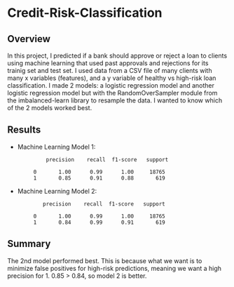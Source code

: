 # Credit-Risk-Classification

## Overview

In this project, I predicted if a bank should approve or reject a loan to clients using machine learning that used past approvals and rejections for its trainig set and test set. I used data from a CSV file of many clients with many x variables (features), and a y variable of healthy vs high-risk loan classification. I made 2 models: a logistic regression model and another logistic regression model but with the RandomOverSampler module from the imbalanced-learn library to resample the data. I wanted to know which of the 2 models worked best.


## Results

* Machine Learning Model 1:

               precision    recall  f1-score   support

           0       1.00      0.99      1.00     18765
           1       0.85      0.91      0.88       619

* Machine Learning Model 2:

              precision    recall  f1-score   support

           0       1.00      0.99      1.00     18765
           1       0.84      0.99      0.91       619

## Summary

The 2nd model performed best. This is because what we want is to minimize false positives for high-risk predictions, meaning we want a high precision for 1. 0.85 > 0.84, so model 2 is better. 
